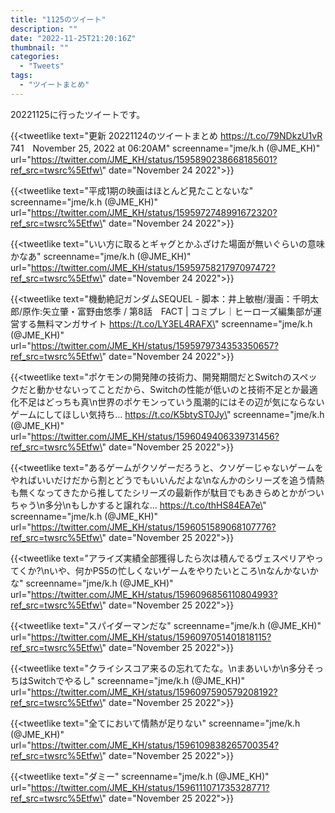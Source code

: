 ```yaml
---
title: "1125のツイート"
description: ""
date: "2022-11-25T21:20:16Z"
thumbnail: ""
categories:
  - "Tweets"
tags:
  - "ツイートまとめ"
---
```

20221125に行ったツイートです。
<!--more-->
{{<tweetlike text=\"更新 20221124のツイートまとめ https://t.co/79NDkzU1vR 741　November 25, 2022 at 06:20AM\" screenname=\"jme/k.h (@JME_KH)\" url=\"https://twitter.com/JME_KH/status/1595890238668185601?ref_src=twsrc%5Etfw\" date=\"November 24 2022\">}}

{{<tweetlike text=\"平成1期の映画はほとんど見たことないな\" screenname=\"jme/k.h (@JME_KH)\" url=\"https://twitter.com/JME_KH/status/1595972748991672320?ref_src=twsrc%5Etfw\" date=\"November 24 2022\">}}

{{<tweetlike text=\"いい方に取るとギャグとかふざけた場面が無いぐらいの意味かなあ\" screenname=\"jme/k.h (@JME_KH)\" url=\"https://twitter.com/JME_KH/status/1595975821797097472?ref_src=twsrc%5Etfw\" date=\"November 24 2022\">}}

{{<tweetlike text=\"機動絶記ガンダムSEQUEL - 脚本：井上敏樹/漫画：千明太郎/原作:矢立肇・富野由悠季 / 第8話　FACT | コミプレ｜ヒーローズ編集部が運営する無料マンガサイト https://t.co/LY3EL4RAFX\" screenname=\"jme/k.h (@JME_KH)\" url=\"https://twitter.com/JME_KH/status/1595979734353350657?ref_src=twsrc%5Etfw\" date=\"November 24 2022\">}}

{{<tweetlike text=\"ポケモンの開発陣の技術力、開発期間だとSwitchのスペックだと動かせないってことだから、Switchの性能が低いのと技術不足とか最適化不足はどっちも真\n世界のポケモンっていう風潮的にはその辺が気にならないゲームにしてほしい気持ち… https://t.co/K5btyST0Jy\" screenname=\"jme/k.h (@JME_KH)\" url=\"https://twitter.com/JME_KH/status/1596049406339731456?ref_src=twsrc%5Etfw\" date=\"November 25 2022\">}}

{{<tweetlike text=\"あるゲームがクソゲーだろうと、クソゲーじゃないゲームをやればいいだけだから割とどうでもいいんだよな\nなんかのシリーズを追う情熱も無くなってきたから推してたシリーズの最新作が駄目でもあきらめとかがついちゃう\n多分\nもしかすると譲れな… https://t.co/thHS84EA7e\" screenname=\"jme/k.h (@JME_KH)\" url=\"https://twitter.com/JME_KH/status/1596051589068107776?ref_src=twsrc%5Etfw\" date=\"November 25 2022\">}}

{{<tweetlike text=\"アライズ実績全部獲得したら次は積んでるヴェスペリアやってくか?\nいや、何かPS5の忙しくないゲームをやりたいところ\nなんかないかな\" screenname=\"jme/k.h (@JME_KH)\" url=\"https://twitter.com/JME_KH/status/1596096856110804993?ref_src=twsrc%5Etfw\" date=\"November 25 2022\">}}

{{<tweetlike text=\"スパイダーマンだな\" screenname=\"jme/k.h (@JME_KH)\" url=\"https://twitter.com/JME_KH/status/1596097051401818115?ref_src=twsrc%5Etfw\" date=\"November 25 2022\">}}

{{<tweetlike text=\"クライシスコア来るの忘れてたな。\nまあいいか\n多分そっちはSwitchでやるし\" screenname=\"jme/k.h (@JME_KH)\" url=\"https://twitter.com/JME_KH/status/1596097590579208192?ref_src=twsrc%5Etfw\" date=\"November 25 2022\">}}

{{<tweetlike text=\"全てにおいて情熱が足りない\" screenname=\"jme/k.h (@JME_KH)\" url=\"https://twitter.com/JME_KH/status/1596109838265700354?ref_src=twsrc%5Etfw\" date=\"November 25 2022\">}}

{{<tweetlike text=\"ダミー\" screenname=\"jme/k.h (@JME_KH)\" url=\"https://twitter.com/JME_KH/status/1596111071735328771?ref_src=twsrc%5Etfw\" date=\"November 25 2022\">}}

